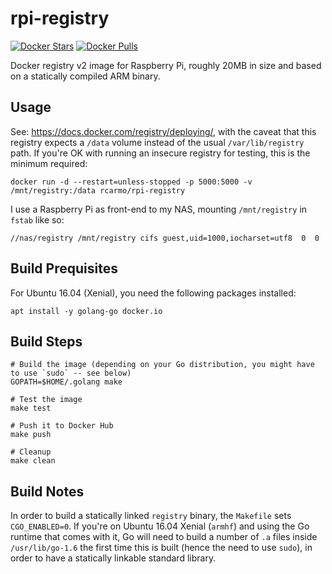 # rpi-registry

[![Docker Stars](https://img.shields.io/docker/stars/rcarmo/rpi-registry.svg)][hub]
[![Docker Pulls](https://img.shields.io/docker/pulls/rcarmo/rpi-registry.svg)][hub]

[hub]: https://hub.docker.com/r/rcarmo/rpi-registry/

Docker registry v2 image for Raspberry Pi, roughly 20MB in size and based on a statically compiled ARM binary.

## Usage

See: https://docs.docker.com/registry/deploying/, with the caveat that this registry expects a `/data` volume instead of the usual `/var/lib/registry` path. If you're OK with running an insecure registry for testing, this is the minimum required:

    docker run -d --restart=unless-stopped -p 5000:5000 -v /mnt/registry:/data rcarmo/rpi-registry

I use a Raspberry Pi as front-end to my NAS, mounting `/mnt/registry` in  `fstab` like so:

    //nas/registry /mnt/registry cifs guest,uid=1000,iocharset=utf8  0  0

## Build Prequisites

For Ubuntu 16.04 (Xenial), you need the following packages installed:

    apt install -y golang-go docker.io

## Build Steps

    # Build the image (depending on your Go distribution, you might have to use `sudo` -- see below)
    GOPATH=$HOME/.golang make
    
    # Test the image
    make test
    
    # Push it to Docker Hub
    make push
    
    # Cleanup
    make clean


## Build Notes

In order to build a statically linked `registry` binary, the `Makefile` sets `CGO_ENABLED=0`. If you're on Ubuntu 16.04 Xenial (`armhf`) and using the Go runtime that comes with it, Go will need to build a number of `.a` files inside `/usr/lib/go-1.6` the first time this is built (hence the need to use `sudo`), in order to have a statically linkable standard library.
